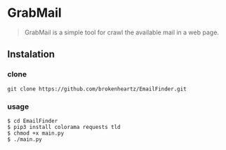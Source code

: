 # GrabMail

> GrabMail is a simple tool for crawl the available mail in a web page.

## Instalation

### clone
```
git clone https://github.com/brokenheartz/EmailFinder.git
```

### usage
```
$ cd EmailFinder
$ pip3 install colorama requests tld
$ chmod +x main.py
$ ./main.py
```
